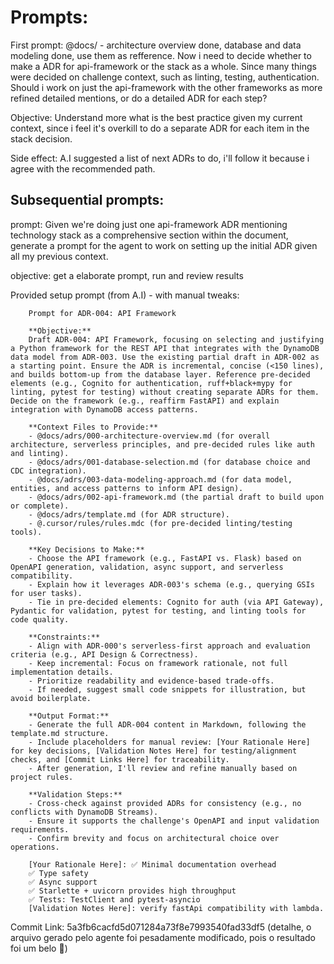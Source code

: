 # Prompts:

First prompt:
    @docs/ - architecture overview done, database and data modeling done, use them as refference.
    Now i need to decide whether to make a ADR for api-framework or the stack as a whole. Since many things were decided on challenge context, such as linting, testing, authentication. Should i work on just the api-framework with the other frameworks as more refined detailed mentions, or do a detailed ADR for each step?

Objective:
    Understand more what is  the best practice given my current context, since i feel it's  overkill to do a separate ADR for each item in the stack decision.

Side effect: A.I suggested a list of next ADRs to do, i'll follow it because i agree with the recommended path.

## Subsequential prompts:
prompt: Given we're doing just one api-framework ADR mentioning technology stack as a comprehensive section within the document, generate a prompt for the agent to work on setting up the initial ADR given all my previous context.

objective:
get a elaborate prompt, run and review results

Provided setup prompt (from A.I) - with manual tweaks:
```
    Prompt for ADR-004: API Framework

    **Objective:**  
    Draft ADR-004: API Framework, focusing on selecting and justifying a Python framework for the REST API that integrates with the DynamoDB data model from ADR-003. Use the existing partial draft in ADR-002 as a starting point. Ensure the ADR is incremental, concise (<150 lines), and builds bottom-up from the database layer. Reference pre-decided elements (e.g., Cognito for authentication, ruff+black+mypy for linting, pytest for testing) without creating separate ADRs for them. Decide on the framework (e.g., reaffirm FastAPI) and explain integration with DynamoDB access patterns.

    **Context Files to Provide:**  
    - @docs/adrs/000-architecture-overview.md (for overall architecture, serverless principles, and pre-decided rules like auth and linting).  
    - @docs/adrs/001-database-selection.md (for database choice and CDC integration).  
    - @docs/adrs/003-data-modeling-approach.md (for data model, entities, and access patterns to inform API design).  
    - @docs/adrs/002-api-framework.md (the partial draft to build upon or complete).  
    - @docs/adrs/template.md (for ADR structure).  
    - @.cursor/rules/rules.mdc (for pre-decided linting/testing tools).  

    **Key Decisions to Make:**  
    - Choose the API framework (e.g., FastAPI vs. Flask) based on OpenAPI generation, validation, async support, and serverless compatibility.  
    - Explain how it leverages ADR-003's schema (e.g., querying GSIs for user tasks).  
    - Tie in pre-decided elements: Cognito for auth (via API Gateway), Pydantic for validation, pytest for testing, and linting tools for code quality.  

    **Constraints:**  
    - Align with ADR-000's serverless-first approach and evaluation criteria (e.g., API Design & Correctness).  
    - Keep incremental: Focus on framework rationale, not full implementation details.  
    - Prioritize readability and evidence-based trade-offs.  
    - If needed, suggest small code snippets for illustration, but avoid boilerplate.  

    **Output Format:**  
    - Generate the full ADR-004 content in Markdown, following the template.md structure.  
    - Include placeholders for manual review: [Your Rationale Here] for key decisions, [Validation Notes Here] for testing/alignment checks, and [Commit Links Here] for traceability.  
    - After generation, I'll review and refine manually based on project rules.

    **Validation Steps:**  
    - Cross-check against provided ADRs for consistency (e.g., no conflicts with DynamoDB Streams).  
    - Ensure it supports the challenge's OpenAPI and input validation requirements.  
    - Confirm brevity and focus on architectural choice over operations.

    [Your Rationale Here]: ✅ Minimal documentation overhead
    ✅ Type safety
    ✅ Async support
    ✅ Starlette + uvicorn provides high throughput
    ✅ Tests: TestClient and pytest-asyncio  
    [Validation Notes Here]: verify fastApi compatibility with lambda.  
```

Commit Link: 5a3fb6cacfd5d071284a73f8e7993540fad33df5
(detalhe, o arquivo gerado pelo agente foi pesadamente modificado, pois o resultado foi um belo :poop:)